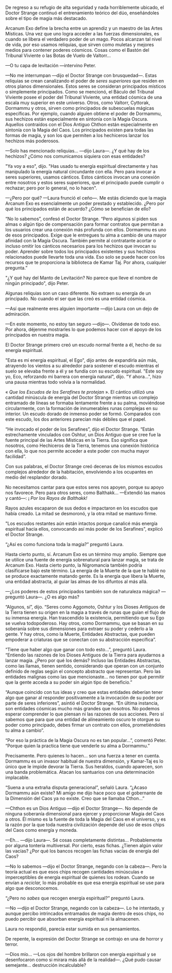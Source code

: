 
De regreso a su refugio de alta seguridad y nada horriblemente ubicado, el Doctor Strange continuó el entrenamiento teórico del dúo, enseñándoles sobre el tipo de magia más destacado.

Arcanum Exo define la brecha entre un aprendiz y un maestro de las Artes Místicas. Una vez que uno logra acceder a las fuerzas dimensionales, es cuando se libera el verdadero poder de un mago. Pocos alcanzan tal nivel de vida, por eso usamos reliquias, que sirven como muletas y mejores medios para contener poderes cósmicos. Cosas como el Bastón del Tribunal Viviente o las Botas de Vuelo de Valtorr...

—O tu capa de levitación —intervino Peter.

—No me interrumpan —dijo el Doctor Strange con brusquedad—. Estas reliquias se crean canalizando el poder de _seres superiores_ que residen en otros planos dimensionales. Estos seres se consideran principados místicos o simplemente principados. Como se mencionó, el Báculo del Tribunal Viviente posee el poder del Tribunal Viviente, una entidad cósmica de una escala muy superior en este universo. Otros, como Valtorr, Cyttorak, Dormammu y otros, sirven como principados de subescuelas mágicas específicas. Por ejemplo, cuando alguien obtiene el poder de Dormammu, sus hechizos están especialmente en sintonía con la Magia Oscura. Aquellos contraídos con el Dios Antiguo Chthon están especialmente en sintonía con la Magia del Caos. Los principados existen para todas las formas de magia, y son los que permiten a los hechiceros lanzar los hechizos más poderosos.

—Solo has mencionado reliquias... —dijo Laura—. ¿Y qué hay de los hechizos? ¿Cómo nos comunicamos siquiera con esas entidades?

"Ya voy a eso", dijo. "Has usado tu energía espiritual directamente y has manipulado la energía natural circundante con ella. Pero para invocar a seres superiores, usamos cánticos. Estos cánticos invocan una conexión entre nosotros y estos seres superiores, que el principado puede cumplir o rechazar; pero por lo general, no lo hacen".

—¿Pero por qué? —Laura frunció el ceño—. Me estás diciendo que la magia Arcanum Exo es esencialmente un poder prestado y establecido. ¿Pero por qué los principados están de acuerdo? ¿Cómo se benefician de ello?

“No lo sabemos”, confesó el Doctor Strange. “Pero algunos sí piden sus almas o algún tipo de compensación para formar contratos que permitan a los usuarios crear una conexión más profunda con ellos. Dormammu es uno de esos principados. Exige que le entregues tu alma a cambio de una mayor afinidad con la Magia Oscura. También permite al contratante acortar o incluso omitir los cánticos necesarios para los hechizos que invocan su poder. Aprender sobre todos los principados existentes y sus hechizos relacionados puede llevarte toda una vida. Eso solo se puede hacer con los recursos que te proporciona la biblioteca de Kamar Taj. Por ahora, cualquier pregunta.”

"¿Y qué hay del Manto de Levitación? No parece que lleve el nombre de ningún principado", dijo Peter.

Algunas reliquias son un caso diferente. No extraen su energía de un principado. No cuando el ser que las creó es una entidad cósmica.

—Así que realmente eres alguien importante —dijo Laura con un dejo de admiración.

—En este momento, no estoy tan seguro —dijo—. Olvídense de todo eso. Por ahora, déjenme mostrarles lo que podemos hacer con el apoyo de los principados en nuestra magia.

El Doctor Strange primero creó un escudo normal frente a él, hecho de su energía espiritual.

"Esta es mi energía espiritual, el Ego", dijo antes de expandirla aún más, atrayendo los vientos a su alrededor para sostener el escudo mientras el suelo se elevaba frente a él y se fundía con su escudo espiritual. "Este soy yo, Eco, reforzando mi barrera con energía natural", dijo. "Y ahora...", hizo una pausa mientras todo volvía a la normalidad.

« _Que los Escudos de los Serafines te protejan_ ». El cántico utilizó una cantidad minúscula de energía del Doctor Strange mientras un complejo entramado de líneas se formaba lentamente frente a su palma, moviéndose circularmente, con la formación de innumerables runas complejas en su interior. Un escudo dorado de inmenso poder se formó. Comparados con este escudo, los dos anteriores parecían más débiles que el papel.

“He invocado el poder de los Serafines”, dijo el Doctor Strange. “Están estrechamente vinculados con Oshtur, un Dios Antiguo que se cree fue la fuente principal de las Artes Místicas en la Tierra. Eso significa que nosotros, como Hechiceros de la Tierra, tenemos una conexión histórica con ella, lo que nos permite acceder a este poder con mucha mayor facilidad”.

Con sus palabras, el Doctor Strange creó decenas de los mismos escudos complejos alrededor de la habitación, envolviendo a los ocupantes en medio del resplandor dorado.

No necesitamos cantar para que estos seres nos apoyen, porque su apoyo nos favorece. Pero para otros seres, como Balthakk... —Extendió las manos y cantó—: ¡ _Por los Rayos de Balthakk!_

Rayos azules escaparon de sus dedos e impactaron en los escudos que había creado. La mitad se desmoronó, y la otra mitad se mantuvo firme.

"Los escudos restantes aún están intactos porque canalicé más energía espiritual hacia ellos, convocando así más poder de los Serafines", explicó el Doctor Strange.

“¿Así es como funciona toda la magia?” preguntó Laura.

Hasta cierto punto, sí. Arcanum Exo es un término muy amplio. Siempre que se utilice una fuente de energía sobrenatural para lanzar magia, se trata de Arcanum Exo. Hasta cierto punto, la Nigromancia también podría clasificarse bajo este término. La energía de la Muerte de la que te hablé no se produce exactamente matando gente. Es la energía que libera la Muerte, una entidad abstracta, al guiar las almas de los difuntos al más allá.

—¿Los poderes de estos principados también son de naturaleza mágica? —preguntó Laura—. ¿O es algo más?

“Algunos, sí”, dijo. “Seres como Aggomoto, Oshtur y los Dioses Antiguos de la Tierra tienen su origen en la magia a través de runas que guían el flujo de su inmensa energía. Han trascendido la existencia, permitiendo que su Ego se vuelva todopoderoso. Hay otros, como Dormammu, que se basan en su soberanía sobre sus dimensiones para extraer su poder y cederlo a la gente. Y hay otros, como la Muerte, Entidades Abstractas, que pueden empoderar a criaturas que se conectan con su abstracción específica”.

“Tiene que haber algo que ganar con todo esto…”, preguntó Laura. “Entiendo las razones de los Dioses Antiguos de la Tierra para ayudarnos a lanzar magia. ¿Pero por qué los demás? Incluso las Entidades Abstractas, como las llamas, tienen sentido, considerando que operan con un conjunto definido de reglas según el concepto abstracto que representan. Pero las entidades malignas como las que mencionaste… no tienen por qué permitir que la gente acceda a su poder sin algún tipo de beneficio.”

“Aunque coincido con tus ideas y creo que estas entidades deberían tener algo que ganar al responder positivamente a la invocación de su poder por parte de seres inferiores”, asintió el Doctor Strange. “En última instancia, son entidades cósmicas mucho más grandes que nosotros. No podemos esperar comprender lo que piensan ni las razones de sus acciones. Pero sí sabemos que para que una entidad de alineamiento oscuro te otorgue su poder como principado, debes firmar un contrato con ellos, prometiéndoles tu alma a cambio”.

“Por eso la práctica de la Magia Oscura no es tan popular…”, comentó Peter. “Porque quien la practica tiene que venderle su alma a Dormammu.”

Precisamente. Pero quienes lo hacen… son una fuerza a tener en cuenta. Dormammu es un invasor habitual de nuestra dimensión, y Kamar-Taj es lo único que le impide devorar la Tierra. Sus heraldos, cuando aparecen, son una banda problemática. Atacan los santuarios con una determinación implacable.

“Suena a una extraña disputa generacional”, señaló Laura. “¿Acaso Dormammu aún existe? Mi amigo me dijo hace poco que el gobernante de la Dimensión del Caos ya no existe. Creo que se llamaba Cthon…”

—Chthon es un Dios Antiguo —dijo el Doctor Strange—. No depende de ninguna soberanía dimensional para ejercer y proporcionar Magia del Caos a otros. Él mismo es la fuente de toda la Magia del Caos en el universo, y es la razón por la que toda nuestra civilización depende del uso de esos chips del Caos como energía y moneda.

—Eh... —dijo Laura—. Sé cosas completamente distintas... Probablemente por alguna tontería multiversal. Por cierto, esas fichas. ¿Tienen algún valor las vacías? ¿Por qué los bancos recogen las fichas vacías de energía del Caos?

—No lo sabemos —dijo el Doctor Strange, negando con la cabeza—. Pero la teoría actual es que esos chips recogen cantidades minúsculas e imperceptibles de energía espiritual de quienes los rodean. Cuando se envían a _reciclar,_ lo más probable es que esa energía espiritual se use para algo que desconocemos.

“¿Pero no _sabes_ que recogen energía espiritual?” preguntó Laura.

—No —dijo el Doctor Strange, negando con la cabeza—. Lo he intentado, y aunque percibo intrincados entramados de magia dentro de esos chips, no puedo percibir que absorban energía espiritual ni la almacenen.

Laura no respondió, parecía estar sumida en sus pensamientos.

De repente, la expresión del Doctor Strange se contrajo en una de horror y terror.

—Dios mío... —Los ojos del hombre brillaron con energía espiritual y se desenfocaron como si mirara más allá de la realidad—. ¿Qué pudo causar semejante... destrucción incalculable?